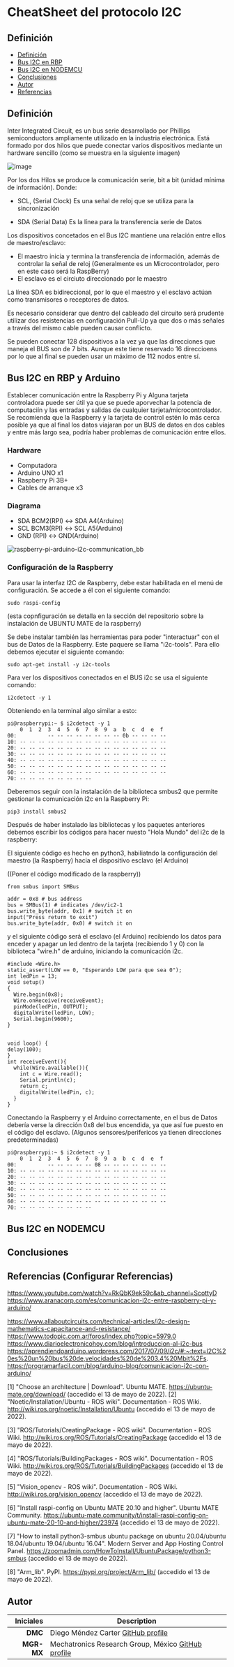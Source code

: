 # CheatSheet del protocolo I2C


## Definición

- [Definición](#definicion)
- [Bus I2C en RBP](#bus-i2c-en-rbp-y-arduino)
- [Bus I2C en NODEMCU](#bus-i2c-en-nodemcu)
- [Conclusiones](#conclusiones)
- [Autor](#autor)
- [Referencias](#referencias)

## Definición

Inter Integrated Circuit, es un bus serie desarrollado por Phillips semiconductors ampliamente utilizado en la industria electrónica. Está formado por dos hilos que puede conectar varios dispositivos mediante un hardware sencillo (como se muestra en la siguiente imagen) 

![image](https://user-images.githubusercontent.com/20031100/172984479-cdf5ca22-ab79-4b45-9e5f-5ffd2f11864d.png)

Por los dos Hilos se produce la comunicación serie, bit a bit (unidad mínima de información). 
Donde:

- SCL, (Serial Clock) Es una señal de reloj que se utiliza para la sincronización
    
- SDA (Serial Data) Es la línea para la transferencia serie de Datos 
    
    
Los dispositivos concetados en el Bus I2C mantiene una relación entre ellos de maestro/esclavo: 

- El maestro inicia y termina la transferencia de información, además de controlar la señal de reloj (Generalmente es un Microcontrolador, pero en este caso será la RaspBerry) 
- El esclavo es el circiuto direccionado por le maestro

La línea SDA es bidireccional, por lo que el maestro y el esclavo actúan como transmisores o receptores de datos.

Es necesario considerar que dentro del cableado del circuito será prudente utilizar dos resistencias en configuración Pull-Up ya que dos o más señales a través del mismo cable pueden causar conflicto.

Se pueden conectar 128 dispositivos a la vez ya que las direcciones que maneja el BUS son de 7 bits. Aunque este tiene reservado 16 direccioens por lo que al final se pueden usar un máximo de 112 nodos entre sí. 



## Bus I2C en RBP y Arduino
Establecer comunicación entre la Raspberry Pi y Alguna tarjeta controladora puede ser útil ya que se puede aporvechar la potencia de computaciín y las entradas y salidas de cualquier tarjeta/microcontrolador. Se recomienda que la Raspberry y la tarjeta de control estén lo más cerca posible ya que al final los datos viajaran por un BUS de datos en dos cables y entre más largo sea, podría haber problemas de comunicación entre ellos. 


### Hardware 
- Computadora
- Arduino UNO x1
- Raspberry Pi 3B+
- Cables de arranque x3


### Diagrama 
- SDA BCM2(RPI) <-> SDA A4(Arduino)
- SCL BCM3(RPI) <-> SCL A5(Arduino)
- GND (RPI) <-> GND(Arduino)


![raspberry-pi-arduino-i2c-communication_bb](https://user-images.githubusercontent.com/20031100/179326716-03da0167-f8f1-4987-b03f-629e2c615427.png)


### Configuración de la Raspberry 
Para usar la interfaz I2C de Raspberry, debe estar habilitada en el menú de configuración. Se accede a él con el siguiente comando:

```
sudo raspi-config
```

(esta copnfiguración se detalla en la sección del repositorio sobre la instalación de UBUNTU MATE  de la raspberry) 

Se debe instalar también las herramientas para poder "interactuar" con el bus de Datos de la Raspberry. Este paquere se llama "i2c-tools". Para ello debemos ejecutar el siguiente comando: 


```
sudo apt-get install -y i2c-tools
```
Para ver los dispositivos conectados en el BUS i2c se usa el siguiente comando: 

```
i2cdetect -y 1
```
Obteniendo en la terminal algo similar a esto:

```
pi@raspberrypi:~ $ i2cdetect -y 1
    0  1  2  3  4  5  6  7  8  9  a  b  c  d  e  f
00:          -- -- -- -- -- -- -- -- 0b -- -- -- --
10: -- -- -- -- -- -- -- -- -- -- -- -- -- -- -- --
20: -- -- -- -- -- -- -- -- -- -- -- -- -- -- -- --
30: -- -- -- -- -- -- -- -- -- -- -- -- -- -- -- --
40: -- -- -- -- -- -- -- -- -- -- -- -- -- -- -- --
50: -- -- -- -- -- -- -- -- -- -- -- -- -- -- -- --
60: -- -- -- -- -- -- -- -- -- -- -- -- -- -- -- --
70: -- -- -- -- -- -- -- --
```

Deberemos seguir con la instalación de la biblioteca smbus2 que permite gestionar la comunicación i2c en la Raspberry Pi: 
```
pip3 install smbus2
```

Después de haber instalado las bibliotecas y los paquetes anteriores debemos escribir los códigos para hacer nuesto "Hola Mundo" del i2c de la raspberry: 

El siguiente código es hecho en python3, habiliatndo la configuración del maestro (la Raspberry) hacia el dispositivo esclavo (el Arduino) 

((Poner el código modificado de la raspberry)) 

```
from smbus import SMBus

addr = 0x8 # bus address
bus = SMBus(1) # indicates /dev/ic2-1
bus.write_byte(addr, 0x1) # switch it on
input("Press return to exit")
bus.write_byte(addr, 0x0) # switch it on

```

y el siguiente código será el esclavo (el Arduino) recibiendo los datos para enceder y apagar un led dentro de la tarjeta (recibiendo 1 y 0) con la biblioteca "wire.h" de arduino, iniciando la comunicación i2c. 
```
#include <Wire.h> 
static_assert(LOW == 0, "Esperando LOW para que sea 0"); 
int ledPin = 13;
void setup() 
{
  Wire.begin(0x8); 
  Wire.onReceive(receiveEvent); 
  pinMode(ledPin, OUTPUT); 
  digitalWrite(ledPin, LOW); 
  Serial.begin(9600);
}


void loop() {
delay(100);
}
int receiveEvent(){
  while(Wire.available()){
    int c = Wire.read(); 
    Serial.println(c);
    return c; 
    digitalWrite(ledPin, c);
  } 
}

```

Conectando la Raspberry y el Arduino correctamente, en el bus de Datos debería verse la dirección 0x8 del bus encendida, ya que así fue puesto en el código del esclavo. (Algunos sensores/perifericos ya tienen direcciones predeterminadas)
```
pi@raspberrypi:~ $ i2cdetect -y 1
    0  1  2  3  4  5  6  7  8  9  a  b  c  d  e  f
00:          -- -- -- -- -- 08 -- -- -- -- -- -- --
10: -- -- -- -- -- -- -- -- -- -- -- -- -- -- -- --
20: -- -- -- -- -- -- -- -- -- -- -- -- -- -- -- --
30: -- -- -- -- -- -- -- -- -- -- -- -- -- -- -- --
40: -- -- -- -- -- -- -- -- -- -- -- -- -- -- -- --
50: -- -- -- -- -- -- -- -- -- -- -- -- -- -- -- --
60: -- -- -- -- -- -- -- -- -- -- -- -- -- -- -- --
70: -- -- -- -- -- -- -- --
```


## Bus I2C en NODEMCU






## Conclusiones
 
## Referencias (Configurar Referencias)
https://www.youtube.com/watch?v=RkQbK9ek59c&ab_channel=ScottyD
https://www.aranacorp.com/es/comunicacion-i2c-entre-raspberry-pi-y-arduino/


https://www.allaboutcircuits.com/technical-articles/i2c-design-mathematics-capacitance-and-resistance/
https://www.todopic.com.ar/foros/index.php?topic=5979.0
https://www.diarioelectronicohoy.com/blog/introduccion-al-i2c-bus
https://aprendiendoarduino.wordpress.com/2017/07/09/i2c/#:~:text=I2C%20es%20un%20bus%20de,velocidades%20de%203.4%20Mbit%2Fs.
https://programarfacil.com/blog/arduino-blog/comunicacion-i2c-con-arduino/



<a id="1">[1]</a> "Choose an architecture | Download". Ubuntu MATE. https://ubuntu-mate.org/download/ (accedido el 13 de mayo de 2022).
<a id="2">[2]</a> "Noetic/Installation/Ubuntu - ROS wiki". Documentation - ROS Wiki. http://wiki.ros.org/noetic/Installation/Ubuntu (accedido el 13 de mayo de 2022).

<a id="3">[3]</a> "ROS/Tutorials/CreatingPackage - ROS wiki". Documentation - ROS Wiki. http://wiki.ros.org/ROS/Tutorials/CreatingPackage (accedido el 13 de mayo de 2022).

<a id="4">[4]</a> "ROS/Tutorials/BuildingPackages - ROS wiki". Documentation - ROS Wiki. http://wiki.ros.org/ROS/Tutorials/BuildingPackages (accedido el 13 de mayo de 2022).

<a id="5">[5]</a> "Vision_opencv - ROS wiki". Documentation - ROS Wiki. http://wiki.ros.org/vision_opencv (accedido el 13 de mayo de 2022).

<a id="6">[6]</a> "Install raspi-config on Ubuntu MATE 20.10 and higher". Ubuntu MATE Community. https://ubuntu-mate.community/t/install-raspi-config-on-ubuntu-mate-20-10-and-higher/23974 (accedido el 13 de mayo de 2022).

<a id="7">[7]</a> "How to install python3-smbus ubuntu package on ubuntu 20.04/ubuntu 18.04/ubuntu 19.04/ubuntu 16.04". Modern Server and App Hosting Control Panel. https://zoomadmin.com/HowToInstall/UbuntuPackage/python3-smbus (accedido el 13 de mayo de 2022).

<a id="8">[8]</a> "Arm_lib". PyPI. https://pypi.org/project/Arm_lib/ (accedido el 13 de mayo de 2022).
 
## Autor
| Iniciales  | Description |
| ----------:| ----------- |
| **DMC**  | Diego Méndez Carter [GitHub profile](https://github.com/Laos198) |
| **MGR-MX** | Mechatronics Research Group, México [GitHub profile](https://github.com/mrg-mx) |

